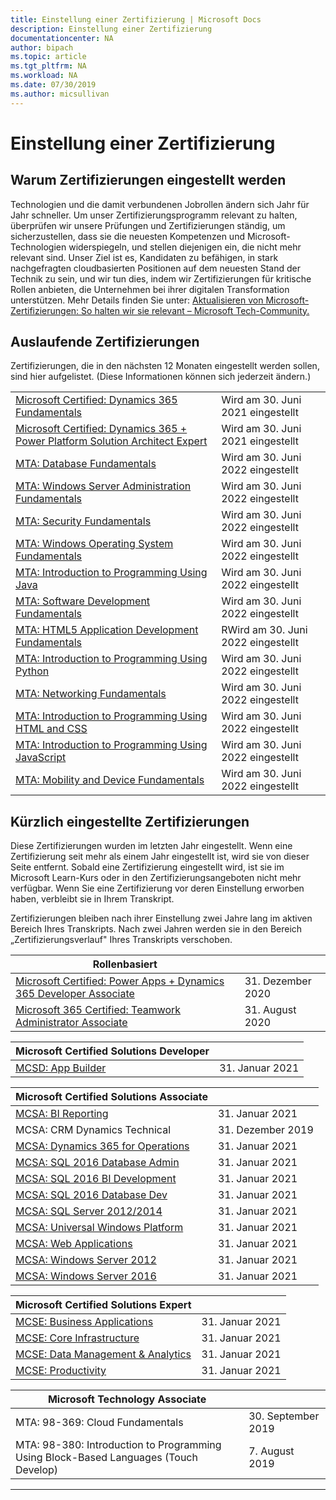 ```yaml
---
title: Einstellung einer Zertifizierung | Microsoft Docs
description: Einstellung einer Zertifizierung
documentationcenter: NA
author: bipach
ms.topic: article
ms.tgt_pltfrm: NA
ms.workload: NA
ms.date: 07/30/2019
ms.author: micsullivan
---
```

# Einstellung einer Zertifizierung

## Warum Zertifizierungen eingestellt werden

Technologien und die damit verbundenen Jobrollen ändern sich Jahr für Jahr schneller. Um unser Zertifizierungsprogramm relevant zu halten, überprüfen wir unsere Prüfungen und Zertifizierungen ständig, um sicherzustellen, dass sie die neuesten Kompetenzen und Microsoft-Technologien widerspiegeln, und stellen diejenigen ein, die nicht mehr relevant sind. Unser Ziel ist es, Kandidaten zu befähigen, in stark nachgefragten cloudbasierten Positionen auf dem neuesten Stand der Technik zu sein, und wir tun dies, indem wir Zertifizierungen für kritische Rollen anbieten, die Unternehmen bei ihrer digitalen Transformation unterstützen. Mehr Details finden Sie unter: [Aktualisieren von Microsoft-Zertifizierungen: So halten wir sie relevant – Microsoft Tech-Community.](https://techcommunity.microsoft.com/t5/microsoft-learn-blog/updating-microsoft-certifications-how-we-keep-them-relevant/ba-p/1469425)

## Auslaufende Zertifizierungen

Zertifizierungen, die in den nächsten 12 Monaten eingestellt werden sollen, sind hier aufgelistet. (Diese Informationen können sich jederzeit ändern.)

|                                             |                    |
| ---------------------------------------------------------------------------------- | ------------------ |
| [Microsoft Certified: Dynamics 365 Fundamentals](/learn/certifications/d365-fundamentals) | Wird am 30. Juni 2021 eingestellt |
| [Microsoft Certified: Dynamics 365 + Power Platform Solution Architect Expert](/learn/certifications/power-apps-and-d365-solution-architect-expert) | Wird am 30. Juni 2021 eingestellt |
| [MTA: Database Fundamentals](/learn/certifications/mta-database-fundamentals) | Wird am 30. Juni 2022 eingestellt |
| [MTA: Windows Server Administration Fundamentals](/learn/certifications/mta-windows-server-administration-fundamentals) | Wird am 30. Juni 2022 eingestellt |
| [MTA: Security Fundamentals](/learn/certifications/mta-security-fundamentals) | Wird am 30. Juni 2022 eingestellt |
| [MTA: Windows Operating System Fundamentals](/learn/certifications/mta-windows-operating-system-fundamentals) | Wird am 30. Juni 2022 eingestellt |
| [MTA: Introduction to Programming Using Java](/learn/certifications/mta-introduction-to-programming-using-java) | Wird am 30. Juni 2022 eingestellt |
| [MTA: Software Development Fundamentals](/learn/certifications/mta-software-development-fundamentals) | Wird am 30. Juni 2022 eingestellt |
| [MTA: HTML5 Application Development Fundamentals](/learn/certifications/mta-html5-application-development-fundamentals) | RWird am 30. Juni 2022 eingestellt |
| [MTA: Introduction to Programming Using Python](/learn/certifications/mta-introduction-to-programming-using-python) | Wird am 30. Juni 2022 eingestellt |
| [MTA: Networking Fundamentals](/learn/certifications/mta-networking-fundamentals) | Wird am 30. Juni 2022 eingestellt |
| [MTA: Introduction to Programming Using HTML and CSS](/learn/certifications/mta-introduction-to-programming-using-html-and-css) | Wird am 30. Juni 2022 eingestellt |
| [MTA: Introduction to Programming Using JavaScript](/learn/certifications/mta-introduction-to-programming-using-javascript) | Wird am 30. Juni 2022 eingestellt |
| [MTA: Mobility and Device Fundamentals](/learn/certifications/mta-mobility-and-device-fundamentals) | Wird am 30. Juni 2022 eingestellt |

## Kürzlich eingestellte Zertifizierungen 

Diese Zertifizierungen wurden im letzten Jahr eingestellt. Wenn eine Zertifizierung seit mehr als einem Jahr eingestellt ist, wird sie von dieser Seite entfernt. Sobald eine Zertifizierung eingestellt wird, ist sie im Microsoft Learn-Kurs oder in den Zertifizierungsangeboten nicht mehr verfügbar. Wenn Sie eine Zertifizierung vor deren Einstellung erworben haben, verbleibt sie in Ihrem Transkript.

Zertifizierungen bleiben nach ihrer Einstellung zwei Jahre lang im aktiven Bereich Ihres Transkripts. Nach zwei Jahren werden sie in den Bereich „Zertifizierungsverlauf" Ihres Transkripts verschoben.

| Rollenbasiert                                                                         |                    |
| ---------------------------------------------------------------------------------- | ------------------ |
| [Microsoft Certified: Power Apps + Dynamics 365 Developer Associate](/learn/certifications/power-apps-and-d365-developer-associate) | 31. Dezember 2020 |
| [Microsoft 365 Certified: Teamwork Administrator Associate](/learn/certifications/m365-teamwork-administrator)              | 31. August 2020 |

| Microsoft Certified Solutions Developer                                            |                    |
| ---------------------------------------------------------------------------------- | ------------------ |
| [MCSD: App Builder](/learn/certifications/mcsd-app-builder-certification)          | 31. Januar 2021 |

| Microsoft Certified Solutions Associate                                            |                    |
| ---------------------------------------------------------------------------------- | ------------------ |
| [MCSA: BI Reporting](/learn/certifications/mcsa-bi-reporting)                      | 31. Januar 2021 |
| MCSA: CRM Dynamics Technical                                                       | 31. Dezember 2019  |
| [MCSA: Dynamics 365 for Operations](/learn/certifications/mcsa-microsoft-dynamics-365-for-operations) | 31. Januar 2021 |
| [MCSA: SQL 2016 Database Admin](/learn/certifications/mcsa-sql2016-database-administration-certification) | 31. Januar 2021 |
| [MCSA: SQL 2016 BI Development](/learn/certifications/mcsa-sql2016-business-intelligence-certification) | 31. Januar 2021 |
| [MCSA: SQL 2016 Database Dev](/learn/certifications/mcsa-sql2016-database-development-certification) | 31. Januar 2021 |
| [MCSA: SQL Server 2012/2014](/learn/certifications/mcsa-sql-certification)         | 31. Januar 2021 |
| [MCSA: Universal Windows Platform](/learn/certifications/mcsa-universal-windows-platform) | 31. Januar 2021 |
| [MCSA: Web Applications](/learn/certifications/mcsa-web-applications-certification) | 31. Januar 2021 |
| [MCSA: Windows Server 2012](/learn/certifications/mcsa-windows-server-certification) | 31. Januar 2021 |
| [MCSA: Windows Server 2016](/learn/certifications/mcsa-windows-server-2016-certification) | 31. Januar 2021 |


| Microsoft Certified Solutions Expert                                               |                    |
| ---------------------------------------------------------------------------------- | ------------------ |
| [MCSE: Business Applications](/learn/certifications/mcse-business-applications)    | 31. Januar 2021 |
| [MCSE: Core Infrastructure](/learn/certifications/mcse-core-infrastructure)        | 31. Januar 2021 |
| [MCSE: Data Management & Analytics](/learn/certifications/mcse-data-management-analytics) | 31. Januar 2021 |
| [MCSE: Productivity](/learn/certifications/mcse-productivity-certification)        | 31. Januar 2021 |


| Microsoft Technology Associate                                                     |                    |
| ---------------------------------------------------------------------------------- | ------------------ |
| MTA: 98-369: Cloud Fundamentals                                                    | 30. September 2019 |
| MTA: 98-380: Introduction to Programming Using Block-Based Languages (Touch Develop) | 7. August 2019 |
___
